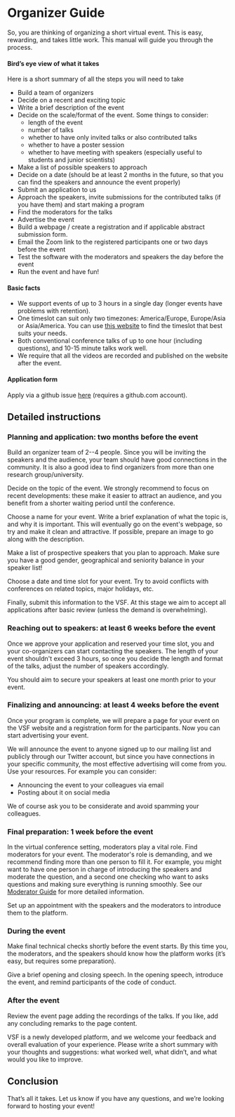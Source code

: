 # Organizer Guide

So, you are thinking of organizing a short virtual event. This is easy, rewarding, and takes little work. This manual will guide you through the process.

#### Bird’s eye view of what it takes
Here is a short summary of all the steps you will need to take

- Build a team of organizers
- Decide on a recent and exciting topic
- Write a brief description of the event
- Decide on the scale/format of the event. Some things to consider: 
  - length of the event
  - number of talks
  - whether to have only invited talks or also contributed talks
  - whether to have a poster session
  - whether to have meeting with speakers (especially useful to students and junior scientists)
- Make a list of possible speakers to approach
- Decide on a date (should be at least 2 months in the future, so that you can find the speakers and announce the event properly)
- Submit an application to us
- Approach the speakers, invite submissions for the contributed talks (if you have them) and start making a program
- Find the moderators for the talks
- Advertise the event
- Build a webpage / create a registration and if applicable abstract submission form.
- Email the Zoom link to the registered participants one or two days before the event
- Test the software with the moderators and speakers the day before the event
- Run the event and have fun!

#### Basic facts

- We support events of up to 3 hours in a single day (longer events have problems with retention).
- One timeslot can suit only two timezones: America/Europe, Europe/Asia or Asia/America. You can use [this website](https://www.timeanddate.com/worldclock/meeting.html) to find the timeslot that best suits your needs. 
- Both conventional conference talks of up to one hour (including questions), and 10-15 minute talks work well.
- We require that all the videos are recorded and published on the website after the event.

#### Application form

Apply via a github issue [here](https://github.com/virtualscienceforum/virtualscienceforum/issues/new?assignees=&labels=application&template=application.md&title=Please+specify+the+session+title) (requires a github.com account).

## Detailed instructions

### Planning and application: two months before the event

Build an organizer team of 2--4 people. Since you will be inviting the speakers and the audience, your team should have good connections in the community. It is also a good idea to find organizers from more than one research group/university.

Decide on the topic of the event. We strongly recommend to focus on recent developments: these make it easier to attract an audience, and you benefit from a shorter waiting period until the conference.

Choose a name for your event. Write a brief explanation of what the topic is, and why it is important. This will eventually go on the event's webpage, so try and make it clean and attractive. If possible, prepare an image to go along with the description.

Make a list of prospective speakers that you plan to approach. Make sure you have a good gender, geographical and seniority balance in your speaker list!

Choose a date and time slot for your event. Try to avoid conflicts with conferences on related topics, major holidays, etc.

Finally, submit this information to the VSF. At this stage we aim to accept all applications after basic review (unless the demand is overwhelming).

### Reaching out to speakers: at least 6 weeks before the event

Once we approve your application and reserved your time slot, you and your co-organizers can start contacting the speakers. The length of your event shouldn't exceed 3 hours, so once you decide the length and format of the talks, adjust the number of speakers accordingly.

You should aim to secure your speakers at least one month prior to your event.

### Finalizing and announcing: at least 4 weeks before the event

Once your program is complete, we will prepare a page for your event on the VSF website and a registration form for the participants. Now you can start advertising your event.

We will announce the event to anyone signed up to our mailing list and publicly through our Twitter account, but since you have connections in your specific community, the most effective advertising will come from you. Use your resources. For example you can consider:

- Announcing the event to your colleagues via email
- Posting about it on social media

We of course ask you to be considerate and avoid spamming your colleagues.

### Final preparation: 1 week before the event

In the virtual conference setting, moderators play a vital role. Find moderators for your event. The moderator's role is demanding, and we recommend finding more than one person to fill it. For example, you might want to have one person in charge of introducing the speakers and moderate the question, and a second one checking who want to asks questions and making sure everything is running smoothly. See our [Moderator Guide](https://virtualscienceforum.org/#/moderatorguide) for more detailed information.

Set up an appointment with the speakers and the moderators to introduce them to the platform. 

### During the event

Make final technical checks shortly before the event starts. By this time you, the moderators, and the speakers should know how the platform works (it’s easy, but requires some preparation).

Give a brief opening and closing speech. In the opening speech, introduce the event, and remind participants of the code of conduct.

### After the event

Review the event page adding the recordings of the talks. If you like, add any concluding remarks to the page content.

VSF is a newly developed platform, and we welcome your feedback and overall evaluation of your experience. Please write a short summary with your thoughts and suggestions: what worked well, what didn’t, and what would you like to improve.

## Conclusion

That’s all it takes. Let us know if you have any questions, and we’re looking forward to hosting your event!
